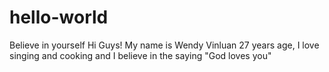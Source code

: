 # hello-world
Believe in yourself
Hi Guys!
 My name is Wendy Vinluan 27 years age, I love singing and cooking and I believe in the saying "God loves you"
